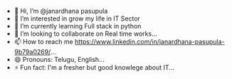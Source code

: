 - 👋 Hi, I’m @janardhana pasupula
- 👀 I’m interested in grow my life in IT Sector
- 🌱 I’m currently learning Full stack in python
- 💞️ I’m looking to collaborate on Real time works...
- 📫 How to reach me https://www.linkedin.com/in/janardhana-pasupula-9b79a0269/...
- 😄 Pronouns: Telugu, English...
- ⚡ Fun fact: I'm a fresher but good knowlege about IT...

<!---
jana9849ramanna/jana9849ramanna is a ✨ special ✨ repository because its `README.md` (this file) appears on your GitHub profile.
You can click the Preview link to take a look at your changes.
--->
